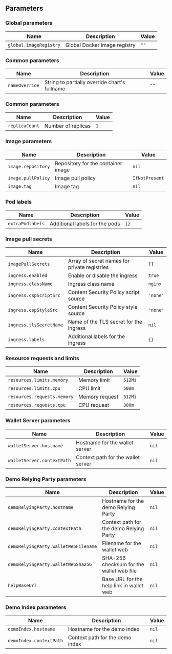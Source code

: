 ## Parameters

### Global parameters

| Name                   | Description                  | Value |
| ---------------------- | ---------------------------- | ----- |
| `global.imageRegistry` | Global Docker image registry | `""`  |

### Common parameters

| Name           | Description                                   | Value |
| -------------- | --------------------------------------------- | ----- |
| `nameOverride` | String to partially override chart's fullname | `""`  |

### Common parameters

| Name           | Description        | Value |
| -------------- | ------------------ | ----- |
| `replicaCount` | Number of replicas | `1`   |

### Image parameters

| Name               | Description                        | Value          |
| ------------------ | ---------------------------------- | -------------- |
| `image.repository` | Repository for the container image | `nil`          |
| `image.pullPolicy` | Image pull policy                  | `IfNotPresent` |
| `image.tag`        | Image tag                          | `nil`          |

### Pod labels

| Name             | Description                    | Value |
| ---------------- | ------------------------------ | ----- |
| `extraPodlabels` | Additional labels for the pods | `{}`  |

### Image pull secrets

| Name                    | Description                                  | Value    |
| ----------------------- | -------------------------------------------- | -------- |
| `imagePullSecrets`      | Array of secret names for private registries | `[]`     |
| `ingress.enabled`       | Enable or disable the ingress                | `true`   |
| `ingress.className`     | Ingress class name                           | `nginx`  |
| `ingress.cspScriptSrc`  | Content Security Policy script source        | `'none'` |
| `ingress.cspStyleSrc`   | Content Security Policy style source         | `'none'` |
| `ingress.tlsSecretName` | Name of the TLS secret for the ingress       | `nil`    |
| `ingress.labels`        | Additional labels for the ingress            | `{}`     |

### Resource requests and limits

| Name                        | Description    | Value   |
| --------------------------- | -------------- | ------- |
| `resources.limits.memory`   | Memory limit   | `512Mi` |
| `resources.limits.cpu`      | CPU limit      | `500m`  |
| `resources.requests.memory` | Memory request | `512Mi` |
| `resources.requests.cpu`    | CPU request    | `300m`  |

### Wallet Server parameters

| Name                       | Description                        | Value |
| -------------------------- | ---------------------------------- | ----- |
| `walletServer.hostname`    | Hostname for the wallet server     | `nil` |
| `walletServer.contextPath` | Context path for the wallet server | `nil` |

### Demo Relying Party parameters

| Name                                 | Description                              | Value |
| ------------------------------------ | ---------------------------------------- | ----- |
| `demoRelyingParty.hostname`          | Hostname for the demo Relying Party      | `nil` |
| `demoRelyingParty.contextPath`       | Context path for the demo Relying Party  | `nil` |
| `demoRelyingParty.walletWebFilename` | Filename for the wallet web              | `nil` |
| `demoRelyingParty.walletWebSha256`   | SHA-256 checksum for the wallet web file | `nil` |
| `helpBaseUrl`                        | Base URL for the help link in wallet web | `nil` |

### Demo Index parameters

| Name                    | Description                     | Value |
| ----------------------- | ------------------------------- | ----- |
| `demoIndex.hostname`    | Hostname for the demo index     | `nil` |
| `demoIndex.contextPath` | Context path for the demo index | `nil` |

